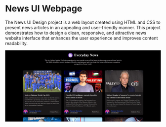 # News UI Webpage

The News UI Design project is a web layout created using HTML and CSS to present news articles in an appealing and user-friendly manner. This project demonstrates how to design a clean, responsive, and attractive news website interface that enhances the user experience and improves content readability.



![](https://github.com/TanmayKarmakar7/News_UI_Webpage/blob/main/News%20UI.jpg)


